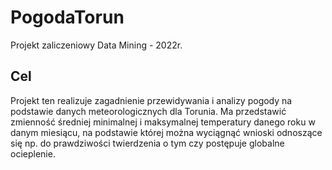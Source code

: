 # PogodaTorun
Projekt zaliczeniowy Data Mining - 2022r.


## Cel
Projekt ten realizuje zagadnienie przewidywania i analizy pogody na podstawie danych meteorologicznych dla Torunia.
Ma przedstawić zmienność średniej minimalnej i maksymalnej temperatury danego roku w danym miesiącu, na podstawie której
można wyciągnąć wnioski odnoszące się np. do prawdziwości twierdzenia o tym czy postępuje globalne ocieplenie.


